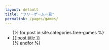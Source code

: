 ```yaml
---
layout: default
title: "フリーゲーム一覧"
permalink: /pages/games/
---
```


<ul>
  {% for post in site.categories.free-games %}
    <li><a href="{{ site.baseurl }}{{ post.url }}">{{ post.title }}</a></li>
  {% endfor %}
</ul>